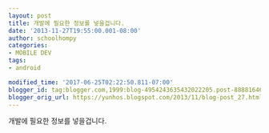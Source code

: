 ```yaml
---
layout: post
title: 개발에 필요한 정보를 넣을겁니다.
date: '2013-11-27T19:55:00.001-08:00'
author: schoolhompy
categories:
- MOBILE DEV
tags:
- android

modified_time: '2017-06-25T02:22:50.811-07:00'
blogger_id: tag:blogger.com,1999:blog-4954243635432022205.post-8888164683059157036
blogger_orig_url: https://yunhos.blogspot.com/2013/11/blog-post_27.html
---
```


개발에 필요한 정보를 넣을겁니다.